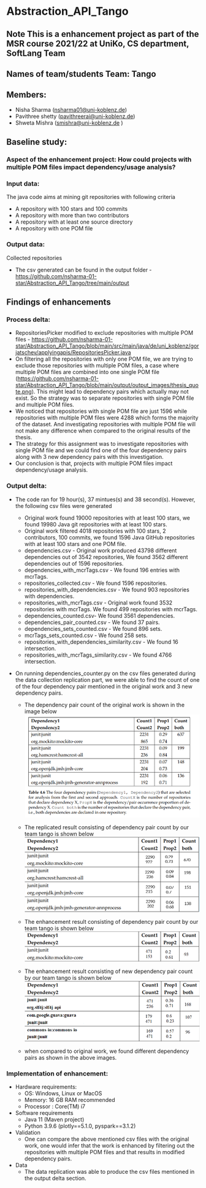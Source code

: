# Abstraction_API_Tango

## Note This is a enhancement project as part of the MSR course 2021/22 at UniKo, CS department, SoftLang Team

## Names of team/students Team: Tango 
## Members: 
* Nisha Sharma (nsharma01@uni-koblenz.de) 
* Pavithree shetty (pavithreerai@uni-koblenz.de) 
* Shweta Mishra (smishra@uni-koblenz.de ) 

## Baseline study: 
### Aspect of the enhancement project: How could projects with multiple POM files impact dependency/usage analysis?


### Input data: 
The java code aims at mining git repositories with following criteria
* A repository with 100 stars and 100 commits
* A repository with more than two contributors
* A repository with at least one source directory
* A repository with one POM file

### Output data: 
Collected repositories
* The csv generated can be found in the output folder - https://github.com/nsharma-01-star/Abstraction_API_Tango/tree/main/output

## Findings of enhancements 
### Process delta:
 * RepositoriesPicker modified to exclude repositories with multiple POM files - https://github.com/nsharma-01-star/Abstraction_API_Tango/blob/main/src/main/java/de/uni_koblenz/gorjatschev/applyingapis/RepositoriesPicker.java
 * On filtering all the repositories with only one POM file, we are trying to exclude those repositories with multiple POM files, a case where multiple POM files are combined into one single POM file (https://github.com/nsharma-01-star/Abstraction_API_Tango/blob/main/output/output_images/thesis_quote.png). This might lead to dependency pairs which actually may not exist. So the strategy was to separate repositories with single POM file and multiple POM files.
 * We noticed that repositories with single POM file are just 1596 while repositories with multiple POM files were 4288 which forms the majority of the dataset. And investigating repositories with multiple POM file will not make any difference when compared to the original results of the thesis.
 * The strategy for this assignment was to investigate repositories with single POM file and we could find one of the four dependency pairs along with 3 new dependency pairs with this investigation.
 * Our conclusion is that, projects with multiple POM files impact dependency/usage analysis.

### Output delta:
* The code ran for 19 hour(s), 37 mintues(s) and 38 second(s). However, the following csv files were generated
  * Original work found 19000 repositories with at least 100 stars, we found 19980 Java git repositories with at least 100 stars.
  * Original work filtered 4018 repositories with 100 stars, 2 contributors, 100 commits, we found 1596 Java GitHub repositories with at least 100 stars and one POM file.
  *  dependencies.csv - Original work produced 43798 different dependencies out of 3542 repositories, We found 3562 different dependencies out of 1596 repositories.
  *  dependencies_with_mcrTags.csv - We found 196 entries with mcrTags.
  *  repositories_collected.csv - We found 1596 repositories.
  *  repositories_with_dependencies.csv - We found 903 repositories with dependencies.
  *  repositories_with_mcrTags.csv - Original work found 3532 repositories with mcrTags. We found 499 repositories with mcrTags.
  *  dependencies_counted.csv- We found 3561 dependencies.
  *  dependencies_pair_counted.csv - We found 37 pairs.
  *  dependencies_sets_counted.csv -  We found 896 sets.
  *  mcrTags_sets_counted.csv -  We found 258 sets.
  *  repositories_with_dependencies_similarity.csv - We found 16 intersection.
  *  repositories_with_mcrTags_similarity.csv - We found 4766 intersection.
  
* On running dependencies_counter.py on the csv files generated during the data collection replication part, we were able to find the count of one of the four dependency pair mentioned in the original work and 3 new dependency pairs. 

  * The dependency pair count of the original work is shown in the image below
   ![original work](https://github.com/nsharma-01-star/Abstraction_API_Tango/blob/main/output/output_images/original_output.png)
   
  * The replicated result consisting of dependency pair count by our team tango is shown below
   ![replicated_work](https://github.com/nsharma-01-star/Abstraction_API_Tango/blob/main/output/output_images/replication_output_tango.png)
   
  * The enhancement result consisting of dependency pair count by our team tango is shown below
   ![enhancement_work](https://github.com/nsharma-01-star/Abstraction_API_Tango/blob/main/output/output_images/enhancement_output_tango.png)
   
  * The enhancement result consisting of new dependency pair count by our team tango is shown below
   ![enhancement_work_new](https://github.com/nsharma-01-star/Abstraction_API_Tango/blob/main/output/output_images/enhancement_output_tango_new.png)
   
   * when compared to original work, we found different dependency pairs as shown in the above images.
  

### Implementation of enhancement: 
* Hardware requirements: 
  * OS: Windows, Linux or MacOS 
  * Memory: 16 GB RAM recommended 
  * Processor : Core(TM) i7
* Software requirements 
  * Java 11 (Maven project) 
  * Python 3.9.6 (plotly==5.1.0, pyspark==3.1.2)
* Validation
  * One can compare the above mentioned csv files with the original work, one would infer that the work is enhanced by filtering out the repositories with multiple POM files and that results in modified dependency pairs.
* Data
  * The data replication was able to produce the csv files mentioned in the output delta section.
